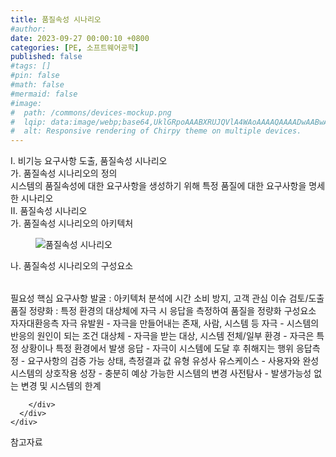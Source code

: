 ```yaml
---
title: 품질속성 시나리오
#author: 
date: 2023-09-27 00:00:10 +0800
categories: [PE, 소프트웨어공학]
published: false
#tags: []
#pin: false
#math: false
#mermaid: false
#image:
#  path: /commons/devices-mockup.png
#  lqip: data:image/webp;base64,UklGRpoAAABXRUJQVlA4WAoAAAAQAAAADwAABwAAQUxQSDIAAAARL0AmbZurmr57yyIiqE8oiG0bejIYEQTgqiDA9vqnsUSI6H+oAERp2HZ65qP/VIAWAFZQOCBCAAAA8AEAnQEqEAAIAAVAfCWkAALp8sF8rgRgAP7o9FDvMCkMde9PK7euH5M1m6VWoDXf2FkP3BqV0ZYbO6NA/VFIAAAA
#  alt: Responsive rendering of Chirpy theme on multiple devices.
---
```


<div class="post-wrap">
  <div class="para">
    <div class="para-title">
      I. 비기능 요구사항 도출, 품질속성 시나리오
    </div>
    <div class="para-cntnt">
      <div class="para">
        <div class="para-title">
          가. 품질속성 시나리오의 정의
        </div>
        <div class="para-cntnt">
            시스템의 품질속성에 대한 요구사항을 생성하기 위해 특정 품질에 대한 요구사항을 명세한 시나리오
        </div>
      </div>
    </div>
  </div>
  
  <div class="para">
    <div class="para-title">
      II. 품질속성 시나리오
    </div>
    <div class="para-cntnt">
      <div class="para">
        <div class="para-title">
          가. 품질속성 시나리오의 아키텍처
        </div>
        <div class="para-cntnt">
          <figure class="post-figure">
            <img src="/assets/img/posts/품질속성-시나리오.png" alt="품질속성 시나리오">
<!--            <figcaption>Source: Unveiling the Metaverse: Exploring Emerging Trends, Multifaceted Perspectives, and Future Challenges</figcaption>-->
          </figure>
        </div>
      </div>
      <div class="para">
        <div class="para-title">
          나. 품질속성 시나리오의 구성요소
        </div>
        <div class="para-cntnt">
          <table class="post-table">
          </table>
          필요성
  핵심 요구사항 발굴 : 아키텍처 분석에 시간 소비 방지, 고객 관심 이슈 검토/도출
  품질 정량화 : 특정 환경의 대상체에 자극 시 응답을 측정하여 품질을 정량화
구성요소 자자대환응측
  자극 유발원 - 자극을 만들어내는 존재, 사람, 시스템 등
  자극 - 시스템의 반응의 원인이 되는 조건
  대상체 - 자극을 받는 대상, 시스템 전체/일부
  환경 - 자극은 특정 상황이나 특정 환경에서 발생
  응답 - 자극이 시스템에 도달 후 취해지는 행위
  응답측정 - 요구사항의 검증 가능 상태, 측정결과 값
유형 유성사
  유스케이스 - 사용자와 완성 시스템의 상호작용
  성장 - 충분히 예상 가능한 시스템의 변경
  사전탐사 - 발생가능성 없는 변경 및 시스템의 한계

        </div>
      </div>
    </div>
  </div>

  <div class="refr-wrap">
    <div class="refr-title">
        참고자료
    </div>
    <ol class="refr-list">
    <!--    <li>(나현식, 최대선) <a target="_blank" href="https://scienceon.kisti.re.kr/commons/util/originalView.do?cn=JAKO202225948430499&oCn=JAKO202225948430499&dbt=JAKO&journal=NJOU00291864">메타버스 보안 위협 요소 및 대응 방안 검토</a></li>-->
    <!--    <li>(M. Uddin, S. Manickam, H. Ullah, M. Obaidat and A. Dandoush) <a target="_blank" href="https://ieeexplore.ieee.org/abstract/document/10138386">Unveiling the Metaverse: Exploring Emerging Trends, Multifaceted Perspectives, and Future Challenges</a></li>-->
    </ol>
  </div>
</div>
